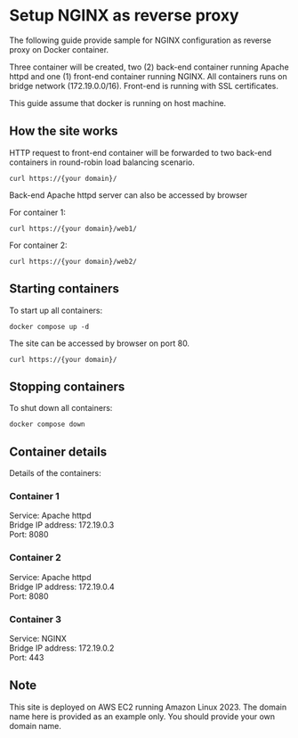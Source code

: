 # Setup NGINX as reverse proxy

The following guide provide sample for NGINX configuration as reverse proxy on Docker container. 

Three container will be created, two (2) back-end container running Apache httpd and one (1) front-end container running NGINX. All containers runs on bridge network (172.19.0.0/16). Front-end is running with SSL certificates.

This guide assume that docker is running on host machine.

## How the site works

HTTP request to front-end container will be forwarded to two back-end containers in round-robin load balancing scenario.

```shell
curl https://{your domain}/
```

Back-end Apache httpd server can also be accessed by browser

For container 1:

```shell
curl https://{your domain}/web1/
```

For container 2:

```shell
curl https://{your domain}/web2/
```

## Starting containers

To start up all containers:

```shell
docker compose up -d
```

The site can be accessed by browser on port 80. 

```shell
curl https://{your domain}/
```

## Stopping containers

To shut down all containers:

```shell
docker compose down
```

## Container details

Details of the containers:

### Container 1

Service: Apache httpd  
Bridge IP address: 172.19.0.3  
Port: 8080

### Container 2

Service: Apache httpd  
Bridge IP address: 172.19.0.4  
Port: 8080

### Container 3

Service: NGINX  
Bridge IP address: 172.19.0.2  
Port: 443

## Note

This site is deployed on AWS EC2 running Amazon Linux 2023.
The domain name here is provided as an example only. You should provide your own domain name.
